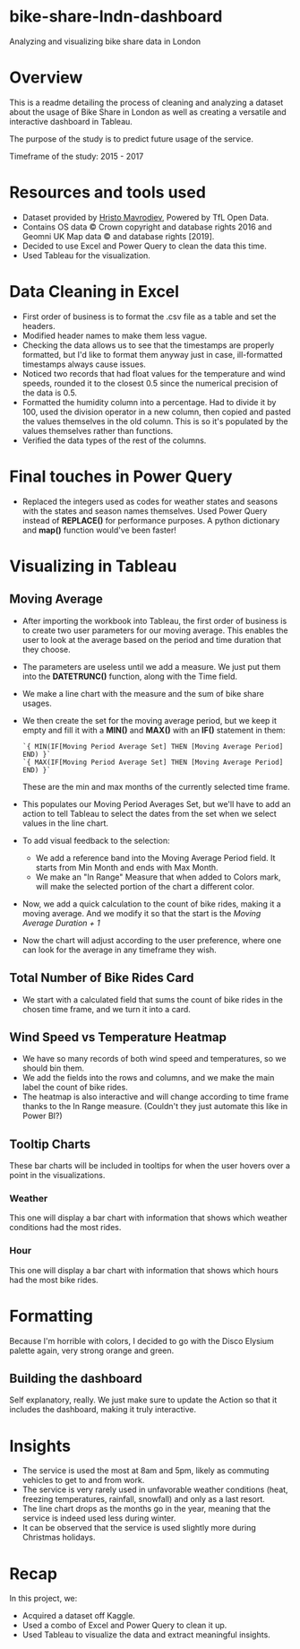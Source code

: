 # bike-share-lndn-dashboard
 Analyzing and visualizing bike share data in London

# Overview
This is a readme detailing the process of cleaning and analyzing a dataset about the usage of Bike Share in London as well as creating a versatile and interactive dashboard in Tableau.

The purpose of the study is to predict future usage of the service.

Timeframe of the study: 2015 - 2017
# Resources and tools used
- Dataset provided by [Hristo Mavrodiev](https://www.kaggle.com/hmavrodiev), Powered by TfL Open Data.
- Contains OS data © Crown copyright and database rights 2016 and Geomni UK Map data © and database rights [2019].
- Decided to use Excel and Power Query to clean the data this time.
- Used Tableau for the visualization.

# Data Cleaning in Excel
- First order of business is to format the .csv file as a table and set the headers.
- Modified header names to make them less vague.
- Checking the data allows us to see that the timestamps are properly formatted, but I'd like to format them anyway just in case, ill-formatted timestamps always cause issues.
- Noticed two records that had float values for the temperature and wind speeds, rounded it to the closest 0.5 since the numerical precision of the data is 0.5.
- Formatted the humidity column into a percentage. Had to divide it by 100, used the division operator in a new column, then copied and pasted the values themselves in the old column. This is so it's populated by the values themselves rather than functions.
- Verified the data types of the rest of the columns.


# Final touches in Power Query
- Replaced the integers used as codes for weather states and seasons with the states and season names themselves. Used Power Query instead of **REPLACE()** for performance purposes. A python dictionary and **map()** function would've been faster!


# Visualizing in Tableau
## Moving Average
- After importing the workbook into Tableau, the first order of business is to create two user parameters for our moving average. This enables the user to look at the average based on the period and time duration that they choose. 

- The parameters are useless until we add a measure. We just put them into the **DATETRUNC()** function, along with the Time field.

- We make a line chart with the measure and the sum of bike share usages.

- We then create the set for the moving average period, but we keep it empty and fill it with a **MIN()** and **MAX()** with an **IF()** statement in them:
        
      `{ MIN(IF[Moving Period Average Set] THEN [Moving Average Period] END) }`
      `{ MAX(IF[Moving Period Average Set] THEN [Moving Average Period] END) }`
    These are the min and max months of the currently selected time frame.
- This populates our Moving Period Averages Set, but we'll have to add an action to tell Tableau to select the dates from the set when we select values in the line chart.

- To add visual feedback to the selection:
  - We add a reference band into the Moving Average Period field. It starts from Min Month and ends with Max Month.
  - We make an "In Range" Measure that when added to Colors mark, will make the selected portion of the chart a different color.
- Now, we add a quick calculation to the count of bike rides, making it a moving average. And we modify it so that the start is the *Moving Average Duration + 1*
- Now the chart will adjust according to the user preference, where one can look for the average in any timeframe they wish.

## Total Number of Bike Rides Card
- We start with a calculated field that sums the count of bike rides in the chosen time frame, and we turn it into a card.

## Wind Speed vs Temperature Heatmap
- We have so many records of both wind speed and temperatures, so we should bin them.
- We add the fields into the rows and columns, and we make the main label the count of bike rides.
- The heatmap is also interactive and will change according to time frame thanks to the In Range measure. (Couldn't they just automate this like in Power BI?)
## Tooltip Charts
These bar charts will be included in tooltips for when the user hovers over a point in the visualizations.
  ### Weather
  This one will display a bar chart with information that shows which weather conditions had the most rides.
  ### Hour
  This one will display a bar chart with information that shows which hours had the most bike rides.
# Formatting
Because I'm horrible with colors, I decided to go with the Disco Elysium palette again, very strong orange and green.

## Building the dashboard
Self explanatory, really. We just make sure to update the Action so that it includes the dashboard, making it truly interactive.

# Insights
- The service is used the most at 8am and 5pm, likely as commuting vehicles to get to and from work.
- The service is very rarely used in unfavorable weather conditions (heat, freezing temperatures, rainfall, snowfall) and only as a last resort.
- The line chart drops as the months go in the year, meaning that the service is indeed used less during winter.
- It can be observed that the service is used slightly more during Christmas holidays.

# Recap
In this project, we:
- Acquired a dataset off Kaggle.
- Used a combo of Excel and Power Query to clean it up.
- Used Tableau to visualize the data and extract meaningful insights.

